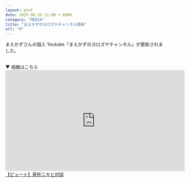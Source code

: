 ```yaml
---
layout: post
date: 2025-06-26 21:00 + 0900
category: "MEDIA"
title: "まえかずのヨロズヤチャンネル更新"
url: "#"
---
```


まえかずさんの個人 Youtube「まえかずのヨロズヤチャンネル」が更新されました。

<br>
▼ 視聴はこちら

<iframe width="560" height="315" src="https://www.youtube.com/embed/NT5QbIdFN0Y?si=sRSEM3GLvm5wDYUT" title="YouTube video player" frameborder="0" allow="accelerometer; autoplay; clipboard-write; encrypted-media; gyroscope; picture-in-picture; web-share" referrerpolicy="strict-origin-when-cross-origin" allowfullscreen></iframe>
<a href="https://youtu.be/NT5QbIdFN0Y?si=oti8_exv7ecmO75m" target="_blank">【ピュート】骨折ニキと対談</a>
